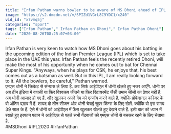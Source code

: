 ```yaml
---
title: "Irfan Pathan warns bowler to be aware of MS Dhoni ahead of IPL season 13 \u0935\u0928\u0907\u0902\u0921\u093f\u092f\u093e \u0939\u093f\u0902\u0926\u0940"
image: "https://s2.dmcdn.net/v/SPIZd1VGrL8C9YDC1/x240"
vid_id: "x7vmq5j"
categories: "sport"
tags: ["Irfan Pathan"," Irfan Pathan on Dhoni"," Irfan Pathan Dhoni"]
date: "2020-08-26T08:25:07+03:00"
---
```

Irfan Pathan is very keen to watch how MS Dhoni goes about his batting in the upcoming edition of the Indian Premier League (IPL) which is set to take place in the UAE this year. Irfan Pathan feels the recently retired Dhoni, will make the most of his opportunity when he comes out to bat for Chennai Super Kings. &quot;Anyways, when he plays for CSK, he enjoys that, his best comes out as a batsman as well. But in this IPL, I am really looking forward to it. All the bowlers, be careful,&quot; Pathan warned.  <br>एमएस धोनी ने क्रिकेट से संन्यास ले लिया है. अब सिर्फ आईपीएल में धोनी खेलते हुए नजर आएँगे. धोनी पर अब टीम इंडिया में वापसी या फिर विश्वकप जीतने या फिर रिटायरमेंट जैसी तमाम चीजों का प्रेशर नहीं है. अब धोनी आजाद हो गए हैं. और खुलकर अपने गेम को एन्जॉय करने वाले हैं. क्योंकि प्रोफेशनल करियर के वो अंतिम पड़ाव में हैं. शायद दो तीन सीजन और धोनी चेन्नई सुपर किंग्स के लिए खेलें. क्योंकि वो इस समय 39 साल के हैं. ऐसे में धोनी को आईपीएल में फैंस खुलकर खेलते हुए देखने वाले हैं. इसी बात को ध्यान में रखते हुए इरफान पठान ने आईपीएल से पहले सभी गेंदबाजों को एमएस धोनी से बचकर रहने के लिए चेताया है.   <br>#MSDhoni    #IPL2020   #IrfanPathan
